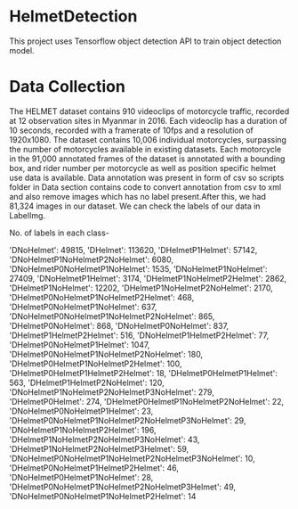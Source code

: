 # HelmetDetection

This project uses Tensorflow object detection API to train object detection model.

# Data Collection

The HELMET dataset contains 910 videoclips of motorcycle traffic, recorded at 12 observation sites in Myanmar in 2016. Each videoclip has a duration of 10 seconds, recorded with a framerate of 10fps and a resolution of 1920x1080. The dataset contains 10,006 individual motorcycles, surpassing the number of motorcycles available in existing datasets. Each motorcycle in the 91,000 annotated frames of the dataset is annotated with a bounding box, and rider number per motorcycle as well as position specific helmet use data is available.
Data annotation was present in form of csv so scripts folder in Data section contains code to convert annotation from csv to xml and also remove images which has no label present.After this, we had 81,324 images in our dataset.
We can check the labels of our data in LabelImg.

No. of labels in each class-

'DNoHelmet': 49815,
 'DHelmet': 113620,
 'DHelmetP1Helmet': 57142,
 'DNoHelmetP1NoHelmetP2NoHelmet': 6080,
 'DNoHelmetP0NoHelmetP1NoHelmet': 1535,
 'DNoHelmetP1NoHelmet': 27409,
 'DNoHelmetP1Helmet': 3174,
 'DHelmetP1NoHelmetP2Helmet': 2862,
 'DHelmetP1NoHelmet': 12202,
 'DHelmetP1NoHelmetP2NoHelmet': 2170,
 'DHelmetP0NoHelmetP1NoHelmetP2Helmet': 468,
 'DHelmetP0NoHelmetP1NoHelmet': 637,
 'DNoHelmetP0NoHelmetP1NoHelmetP2NoHelmet': 865,
 'DHelmetP0NoHelmet': 868,
 'DNoHelmetP0NoHelmet': 837,
 'DHelmetP1HelmetP2Helmet': 516,
 'DNoHelmetP1HelmetP2Helmet': 77,
 'DHelmetP0NoHelmetP1Helmet': 1047,
 'DHelmetP0NoHelmetP1NoHelmetP2NoHelmet': 180,
 'DHelmetP0HelmetP1NoHelmetP2Helmet': 100,
 'DHelmetP0HelmetP1HelmetP2Helmet': 18,
 'DHelmetP0HelmetP1Helmet': 563,
 'DHelmetP1HelmetP2NoHelmet': 120,
 'DNoHelmetP1NoHelmetP2NoHelmetP3NoHelmet': 279,
 'DHelmetP0Helmet': 274,
 'DHelmetP0HelmetP1NoHelmetP2NoHelmet': 22,
 'DNoHelmetP0NoHelmetP1Helmet': 23,
 'DHelmetP0NoHelmetP1NoHelmetP2NoHelmetP3NoHelmet': 29,
 'DNoHelmetP1NoHelmetP2Helmet': 196,
 'DHelmetP1NoHelmetP2NoHelmetP3NoHelmet': 43,
 'DHelmetP1NoHelmetP2NoHelmetP3Helmet': 59,
 'DNoHelmetP0NoHelmetP1NoHelmetP2NoHelmetP3NoHelmet': 10,
 'DHelmetP0NoHelmetP1HelmetP2Helmet': 46,
 'DNoHelmetP0HelmetP1NoHelmet': 28,
 'DHelmetP0NoHelmetP1NoHelmetP2NoHelmetP3Helmet': 49,
 'DNoHelmetP0NoHelmetP1NoHelmetP2Helmet': 14
 
 

